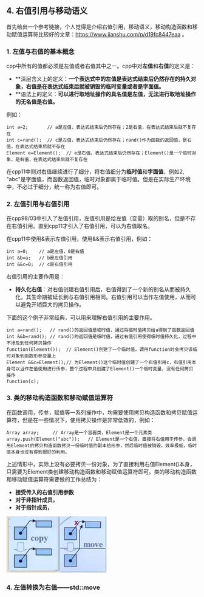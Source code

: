 ## 4. 右值引用与移动语义

首先给出一个参考链接，个人觉得是介绍右值引用，移动语义，移动构造函数和移动赋值运算符比较好的文章：https://www.jianshu.com/p/d19fc8447eaa 。

### 1. 左值与右值的基本概念

cpp中所有的值都必须是左值或者右值其中之一。cpp中对**左值**和**右值**的定义是：

+ **深层含义上的定义：**一个表达式中的左值是表达式结束后仍然存在的持久对象，右值是在表达式结束后就被销毁的临时变量或者是字面值。**
+ **语法上的定义：**可以进行取地址操作的具名值是左值，无法进行取地址操作的无名值是右值。**

例如：

```
int a=2;       // a是左值，表达式结束后仍然存在；2是右值，在表达式结束后就不复存在
int c=rand();  // c是左值，表达式结束后仍然存在；rand()作为函数的返回值，是右值，在表达式结束后就不存在
Element e=Element();  // e是右值，表达式结束后仍然存在；Element()是一个临时对象，是右值，在表达式结束后就不复存在
```

在cpp11中则对右值继续进行了细分，将右值细分为**临时值**和**字面值**，例如2, "abc"是字面值，而函数返回值，临时对象都属于临时值。但是在实际生产环境中，不必过于细分，统一称为右值即可。

### 2. 左值引用与右值引用

在cpp98/03中引入了左值引用，左值引用是给左值（变量）取的别名，但是不存在右值引用。直到cpp11才引入了右值引用，可以为右值取名。

在cpp11中使用&表示左值引用，使用&&表示右值引用，例如：

```
int a=0;    // a是左值，0是右值
int &b=a;   // b是左值引用
int &&c=0;  // c是右值引用
```

右值引用的主要作用是：

+ **持久化右值**：对右值创建右值引用后，右值得到了一个新的别名从而被持久化，其生命期被延长到与右值引用相同。右值引用可以当作左值使用，从而可以避免开销巨大的拷贝操作。

下面的这个例子非常经典，可以用来理解右值引用的主要作用。

```
int a=rand();   // rand()的返回值是临时值，通过将临时值拷贝给a得到了函数返回值
int &&b=rand(); // rand()的返回值是临时值，通过右值引用使得临时值持久化，过程中不涉及到任何拷贝操作
function(Element());  // Element()创建了一个临时值，调用function时会拷贝该临时对象到函数形参变量上
Element &&c=Element();// 为Element()这个临时值创建了一个右值引用c，右值引用本身可以当作左值使用进行传参，整个过程中只创建了Element()一个临时变量，没有任何拷贝操作
function(c);          
```

### 3. 类的移动构造函数和移动赋值运算符

在函数调用，传参，赋值等一系列操作中，均需要使用拷贝构造函数和拷贝赋值运算符，但是在一些情况下，使用拷贝操作是非常低效的，例如：

```
Array array;     // Array是一个容器类，Element是一个元素类
array.push(Element("abc"));   // Element是一个右值，直接将右值用于传参，会调用Element的拷贝构造函数拷贝一份临时值的副本给形参，然后临时值被销毁，效率极低，临时值本身也没有得到很好的利用。
```
上述情形中，实际上没有必要拷贝一份对象，为了直接利用右值Element()本身，只需要为Element类创建移动构造函数和移动赋值运算符即可。类的移动构造函数和移动赋值运算符需要做的工作总结为：

+ **接受传入的右值引用参数**
+ **对于非指针成员，**
+ **对于指针成员，**

![avatar](https://github.com/Happyxianyueveryday/cppnote/blob/master/4.%20%E5%8F%B3%E5%80%BC%E5%BC%95%E7%94%A8%E4%B8%8E%E7%A7%BB%E5%8A%A8%E8%AF%AD%E4%B9%89/pics/4427263-81a47fdc9b8d9e98.webp)




### 4. 左值转换为右值——std::move
